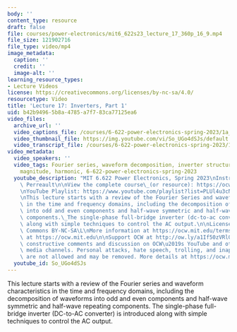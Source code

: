 ```yaml
---
body: ''
content_type: resource
draft: false
file: courses/power-electronics/mit6_622s23_lecture_17_360p_16_9.mp4
file_size: 121902716
file_type: video/mp4
image_metadata:
  caption: ''
  credit: ''
  image-alt: ''
learning_resource_types:
- Lecture Videos
license: https://creativecommons.org/licenses/by-nc-sa/4.0/
resourcetype: Video
title: 'Lecture 17: Inverters, Part 1'
uid: b42b9496-5b8a-4785-a7f7-83ca77125ea6
video_files:
  archive_url: ''
  video_captions_file: /courses/6-622-power-electronics-spring-2023/1a_zvcYp8QCRz2CnkFFyvrhlyMdc43Usp_transcript.webvtt
  video_thumbnail_file: https://img.youtube.com/vi/So_UGo4dSJs/default.jpg
  video_transcript_file: /courses/6-622-power-electronics-spring-2023/1a_zvcYp8QCRz2CnkFFyvrhlyMdc43Usp_transcript.pdf
video_metadata:
  video_speakers: ''
  video_tags: Fourier series, waveform decomposition, inverter structure, fundamental
    magnitude, harmonic, 6-622-power-electronics-spring-2023
  youtube_description: "MIT 6.622 Power Electronics, Spring 2023\nInstructor: David\
    \ Perreault\n\nView the complete course\_(or resource): https://ocw.mit.edu/courses/6-622-power-electronics-spring-2023/\L\
    \nYouTube Playlist: https://www.youtube.com/playlist?list=PLUl4u3cNGP62UTc77mJoubhDELSC8lfR0\n\
    \nThis lecture starts with a review of the Fourier Series and waveform characteristics\
    \ in the time and frequency domains, including the decomposition of waveforms\
    \ into odd and even components and half-wave symmetric and half-wave repeating\
    \ components.\_The single-phase full-bridge inverter (dc-to-ac converter) is introduced\
    \ along with simple techniques to control the AC output.\n\nLicense: Creative\
    \ Commons BY-NC-SA\L\nMore information at https://ocw.mit.edu/terms\L\nMore courses\
    \ at https://ocw.mit.edu\n\nSupport OCW at http://ow.ly/a1If50zVRlQ\n\nWe encourage\
    \ constructive comments and discussion on OCW\u2019s YouTube and other social\
    \ media channels. Personal attacks, hate speech, trolling, and inappropriate comments\
    \ are not allowed and may be removed. More details at https://ocw.mit.edu/comments.\n"
  youtube_id: So_UGo4dSJs
---
```

This lecture starts with a review of the Fourier series and waveform characteristics in the time and frequency domains, including the decomposition of waveforms into odd and even components and half-wave symmetric and half-wave repeating components. The single-phase full-bridge inverter (DC-to-AC converter) is introduced along with simple techniques to control the AC output.